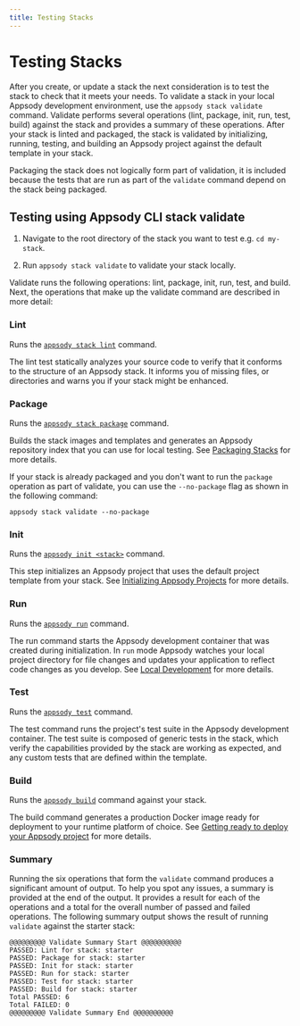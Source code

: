 ```yaml
---
title: Testing Stacks
---
```


# Testing Stacks

After you create, or update a stack the next consideration is to test the stack to check that it meets your needs. To validate a stack in your local Appsody development environment, use the `appsody stack validate` command. Validate performs several operations (lint, package, init, run, test, build) against the stack and provides a summary of these operations. After your stack is linted and packaged, the stack is validated by initializing, running, testing, and building an Appsody project against the default template in your stack.

Packaging the stack does not logically form part of validation, it is included because the tests that are run as part of the `validate` command depend on the stack being packaged.

## Testing using Appsody CLI stack validate

1. Navigate to the root directory of the stack you want to test e.g. `cd my-stack`.

2. Run `appsody stack validate` to validate your stack locally.

Validate runs the following operations: lint, package, init, run, test, and build.  Next, the operations that make up the validate command are described in more detail:

### Lint

Runs the [`appsody stack lint`](/content/docs/using-appsody/cli-commands.md/#appsody-stack-lint) command.

The lint test statically analyzes your source code to verify that it conforms to the structure of an Appsody stack. It informs you of missing files, or directories and warns you if your stack might be enhanced.

### Package

Runs the [`appsody stack package`](/content/docs/using-appsody/cli-commands.md/#appsody-stack-package) command.

Builds the stack images and templates and generates an Appsody repository index that you can use for local testing. See [Packaging Stacks](/content/docs/stacks/package.md) for more details.

If your stack is already packaged and you don't want to run the `package` operation as part of validate, you can use the `--no-package` flag as shown in the following command:

`appsody stack validate --no-package`

### Init

Runs the [`appsody init <stack>`](/content/docs/using-appsody/cli-commands.md/#appsody-init) command.

This step initializes an Appsody project that uses the default project template from your stack. See [Initializing Appsody Projects](/content/docs/using-appsody/initializing-project) for more details.

### Run

Runs the [`appsody run`](/content/docs/using-appsody/cli-commands#appsody-run) command.

The run command starts the Appsody development container that was created during initialization. In `run` mode Appsody watches your local project directory for file changes and updates your application to reflect code changes as you develop. See [Local Development](/content/docs/using-appsody/local-development) for more details.

### Test

Runs the [`appsody test`](/content/docs/using-appsody/cli-commands#appsody-test) command.

The test command runs the project's test suite in the Appsody development container. The test suite is composed of generic tests in the stack, which verify the capabilities provided by the stack are working as expected, and any custom tests that are defined within the template.

### Build

Runs the [`appsody build`](/content/docs/using-appsody/cli-commands.md/#appsody-build) command against your stack.

The build command generates a production Docker image ready for deployment to your runtime platform of choice. See [Getting ready to deploy your Appsody project](/content/docs/using-appsody/building-and-deploying) for more details.

### Summary

Running the six operations that form the `validate` command produces a significant amount of output. To help you spot any issues, a summary is provided at the end of the output. It provides a result for each of the operations and a total for the overall number of passed and failed operations. The following summary output shows the result of running `validate` against the starter stack:

```
@@@@@@@@@ Validate Summary Start @@@@@@@@@@
PASSED: Lint for stack: starter
PASSED: Package for stack: starter
PASSED: Init for stack: starter
PASSED: Run for stack: starter
PASSED: Test for stack: starter
PASSED: Build for stack: starter
Total PASSED: 6
Total FAILED: 0
@@@@@@@@@ Validate Summary End @@@@@@@@@@
```
